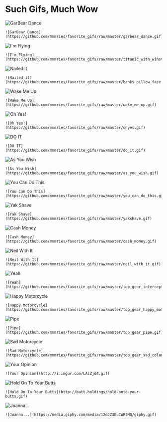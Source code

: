 # Such Gifs, Much Wow

![GarBear Dance](https://github.com/mmmries/favorite_gifs/raw/master/garbear_dance.gif)
```
![GarBear Dance](https://github.com/mmmries/favorite_gifs/raw/master/garbear_dance.gif)
```

![I'm Flying](https://github.com/mmmries/favorite_gifs/raw/master/titanic_with_winston.gif)
```
![I'm Flying](https://github.com/mmmries/favorite_gifs/raw/master/titanic_with_winston.gif)
```

![Nailed It](https://github.com/mmmries/favorite_gifs/raw/master/banks_pillow_face.gif)
```
![Nailed it](https://github.com/mmmries/favorite_gifs/raw/master/banks_pillow_face.gif)
```

![Wake Me Up](https://github.com/mmmries/favorite_gifs/raw/master/wake_me_up.gif)
```
![Wake Me Up](https://github.com/mmmries/favorite_gifs/raw/master/wake_me_up.gif)
```

![Oh Yes!](https://github.com/mmmries/favorite_gifs/raw/master/ohyes.gif)
```
![Oh Yes!](https://github.com/mmmries/favorite_gifs/raw/master/ohyes.gif)
```

![DO IT](https://github.com/mmmries/favorite_gifs/raw/master/do_it.gif)
```
![DO IT](https://github.com/mmmries/favorite_gifs/raw/master/do_it.gif)
```

![As You Wish](https://github.com/mmmries/favorite_gifs/raw/master/as_you_wish.gif)
```
![As You Wish](https://github.com/mmmries/favorite_gifs/raw/master/as_you_wish.gif)
```

![You Can Do This](https://github.com/mmmries/favorite_gifs/raw/master/you_can_do_this.gif)
```
![You Can Do This](https://github.com/mmmries/favorite_gifs/raw/master/you_can_do_this.gif)
```

![Yak Shave](https://github.com/mmmries/favorite_gifs/raw/master/yakshave.gif)
```
![Yak Shave](https://github.com/mmmries/favorite_gifs/raw/master/yakshave.gif)
```

![Cash Money](https://github.com/mmmries/favorite_gifs/raw/master/cash_money.gif)
```
![Cash Money](https://github.com/mmmries/favorite_gifs/raw/master/cash_money.gif)
```

![Neil With It](https://github.com/mmmries/favorite_gifs/raw/master/neil_with_it.gif)
```
![Neil With It](https://github.com/mmmries/favorite_gifs/raw/master/neil_with_it.gif)
```

![Yeah](https://github.com/mmmries/favorite_gifs/raw/master/top_gear_interceptors.gif)
```
![Yeah](https://github.com/mmmries/favorite_gifs/raw/master/top_gear_interceptors.gif)
```

![Happy Motorcycle](https://github.com/mmmries/favorite_gifs/raw/master/top_gear_happy_motorcycle.gif)
```
![Happy Motorcycle](https://github.com/mmmries/favorite_gifs/raw/master/top_gear_happy_motorcycle.gif)
```

![Pipe](https://github.com/mmmries/favorite_gifs/raw/master/top_gear_pipe.gif)
```
![Pipe](https://github.com/mmmries/favorite_gifs/raw/master/top_gear_pipe.gif)
```

![Sad Motorcycle](https://github.com/mmmries/favorite_gifs/raw/master/top_gear_sad_colander_rain.gif)
```
![Sad Motorcycle](https://github.com/mmmries/favorite_gifs/raw/master/top_gear_sad_colander_rain.gif)
```

![Your Opinion](http://i.imgur.com/LAiZjd4.gif)
```
![Your Opinion](http://i.imgur.com/LAiZjd4.gif)
```

![Hold On To Your Butts](http://butt.holdings/hold-onto-your-butts.gif)
```
![Hold On To Your Butts](http://butt.holdings/hold-onto-your-butts.gif)
```

![Joanna...](https://media.giphy.com/media/12dJZ3EuCWRtMQ/giphy.gif)
```
![Joanna...](https://media.giphy.com/media/12dJZ3EuCWRtMQ/giphy.gif)
```
